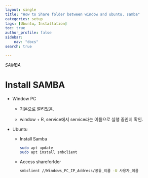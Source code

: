 ```yaml
---
layout: single
title: "How to Share folder between window and ubuntu, samba"
categories: setup
tags: [Ubuntu, Installation]
toc: true
author_profile: false
sidebar:
    nav: "docs"
search: true

---
```


*SAMBA*



# Install SAMBA

- Window PC

  - 기본으로 깔려있음. 

  - window + R, service에서 service라는 이름으로 실행 중인지 확인.

- Ubuntu

  - Install Samba

    ```bash
    sudo apt update
    sudo apt install smbclient
    ```

  - Access shareforlder

    ```bash
    smbclient //Windows_PC_IP_Address/공유_이름 -U 사용자_이름
    ```

    
